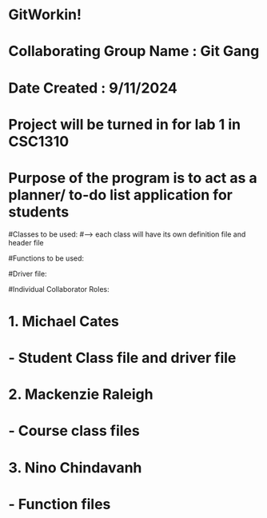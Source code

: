 # GitWorkin!
# Collaborating Group Name : Git Gang
# Date Created : 9/11/2024

# Project will be turned in for lab 1 in CSC1310

# Purpose of the program is to act as a planner/ to-do list application for students


#Classes to be used:
#--> each class will have its own definition file and header file


#Functions to be used:


#Driver file:



#Individual Collaborator Roles:
#     1. Michael Cates
#           - Student Class file and driver file

#     2. Mackenzie Raleigh 
#           - Course class files

#     3. Nino Chindavanh 
#           - Function files 




